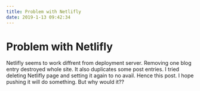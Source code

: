 ```yaml
---
title: Problem with Netlifly
date: 2019-1-13 09:42:34
---
```


# Problem with Netlifly

Netlifly seems to work diffrent from deployment server. Removing one blog entry destroyed whole site. It also duplicates some post entries. I tried deleting Netlifly page and setting it again to no avail. Hence this post. I hope pushing it will do something. But why would it??